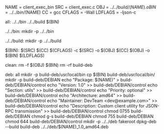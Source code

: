 NAME    = client_exec_bin
SRC     = client_exec.c
OBJ     = ../../build/$(NAME).o
BIN     = ../../bin/$(NAME)
CC      = gcc
CFLAGS  = -Wall
LDFLAGS = -ljson-c

all: ../../bin ../../build $(BIN)

../../bin:
	mkdir -p ../../bin

../../build:
	mkdir -p ../../build

$(BIN): $(SRC)
	$(CC) $(CFLAGS) -c $(SRC) -o $(OBJ)
	$(CC) $(OBJ) -o $(BIN) $(LDFLAGS)

clean:
	rm -f $(OBJ) $(BIN)
	rm -rf build-deb

deb: all
	mkdir -p build-deb/usr/local/bin
	cp $(BIN) build-deb/usr/local/bin/
	mkdir -p build-deb/DEBIAN
	echo "Package: $(NAME)" > build-deb/DEBIAN/control
	echo "Version: 1.0" >> build-deb/DEBIAN/control
	echo "Section: utils" >> build-deb/DEBIAN/control
	echo "Priority: optional" >> build-deb/DEBIAN/control
	echo "Architecture: amd64" >> build-deb/DEBIAN/control
	echo "Maintainer: DevTeam <dev@example.com>" >> build-deb/DEBIAN/control
	echo "Description: Custom client utility for JSON-RPC transmission" >> build-deb/DEBIAN/control
	chmod 0755 build-deb/DEBIAN
	chmod g-s build-deb/DEBIAN
	chmod 755 build-deb/DEBIAN
	chmod 644 build-deb/DEBIAN/control
	mkdir -p ../../deb
	fakeroot dpkg-deb --build build-deb ../../deb/$(NAME)_1.0_amd64.deb
